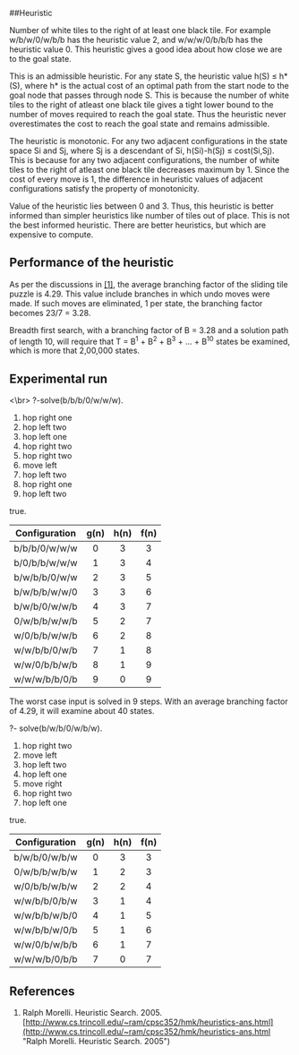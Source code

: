 ##Heuristic

Number of white tiles to the right of at least one black tile. For example w/b/w/0/w/b/b has the heuristic value 2, and w/w/w/0/b/b/b has the heuristic value 0. This heuristic gives a good idea about how close we are to the goal state.

This is an admissible heuristic. For any state S, the heuristic value h(S) ≤ h\*(S), where h\* is the actual cost of an optimal path from the start node to the goal node that passes through node S. This is because the number of white tiles to the right of atleast one black tile gives a tight lower bound to the number of moves required to reach the goal state. Thus the heuristic never overestimates the cost to reach the goal state and remains admissible.

The heuristic is monotonic. For any two adjacent configurations in the state space Si and Sj, where Sj is a descendant of Si, h(Si)-h(Sj) ≤ cost(Si,Sj). This is because for any two adjacent configurations, the number of white tiles to the right of atleast one black tile decreases maximum by 1. Since the cost of every move is 1, the difference in heuristic values of adjacent configurations satisfy the property of monotonicity.

Value of the heuristic lies between 0 and 3. Thus, this heuristic is better informed than simpler heuristics like number of tiles out of place. This is not the best informed heuristic. There are better heuristics, but which are expensive to compute.

## Performance of the heuristic

As per the discussions in [[1]](http://www.cs.trincoll.edu/~ram/cpsc352/hmk/heuristics-ans.html "Ralph Morelli. Heuristic Search. 2005"), the average branching factor of the sliding tile puzzle is 4.29. This value include branches in which undo moves were made. If such moves are eliminated, 1 per state, the branching factor becomes 23/7 = 3.28.

Breadth first search, with a branching factor of B = 3.28 and a solution path of length 10, will require that T = B<sup>1</sup> + B<sup>2</sup> + B<sup>3</sup> + ... + B<sup>10</sup> states be examined, which is more that 2,00,000 states.

## Experimental run
<\br>
?-solve(b/b/b/0/w/w/w).

1. hop right one
2. hop left two
3. hop left one
4. hop right two
5. hop right two
6. move left
7. hop left two
8. hop right one
9. hop left two

true.


 Configuration  | g(n) | h(n) | f(n)  
:--------------:|:----:|:----:|:-----:
 b/b/b/0/w/w/w  |   0  |  3   |   3       
 b/0/b/b/w/w/w  |   1  |  3   |   4  
 b/w/b/b/0/w/w  |   2  |  3   |   5     
 b/w/b/b/w/w/0  |   3  |  3   |   6 
 b/w/b/0/w/w/b  |   4  |  3   |   7
 0/w/b/b/w/w/b  |   5  |  2   |   7
 w/0/b/b/w/w/b  |   6  |  2   |   8
 w/w/b/b/0/w/b  |   7  |  1   |   8
 w/w/0/b/b/w/b  |   8  |  1   |   9
 w/w/w/b/b/0/b  |   9  |  0   |   9
 
The worst case input is solved in 9 steps. With an average branching factor of 4.29, it will examine about 40 states.
 
?- solve(b/w/b/0/w/b/w).

1. hop right two
2. move left
3. hop left two
4. hop left one
5. move right
6. hop right two
7. hop left one
 
true.

 Configuration  | g(n) | h(n) | f(n)  
:--------------:|:----:|:----:|:-----:
 b/w/b/0/w/b/w  |   0  |  3   |   3       
 0/w/b/b/w/b/w  |   1  |  2   |   3  
 w/0/b/b/w/b/w  |   2  |  2   |   4     
 w/w/b/b/0/b/w  |   3  |  1   |   4 
 w/w/b/b/w/b/0  |   4  |  1   |   5
 w/w/b/b/w/0/b  |   5  |  1   |   6
 w/w/0/b/w/b/b  |   6  |  1   |   7
 w/w/w/b/0/b/b  |   7  |  0   |   7
 
## References
 
1. Ralph Morelli. Heuristic Search. 2005. [http://www.cs.trincoll.edu/~ram/cpsc352/hmk/heuristics-ans.html](http://www.cs.trincoll.edu/~ram/cpsc352/hmk/heuristics-ans.html "Ralph Morelli. Heuristic Search. 2005")
